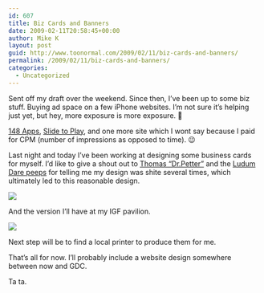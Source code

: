 ```yaml
---
id: 607
title: Biz Cards and Banners
date: 2009-02-11T20:58:45+00:00
author: Mike K
layout: post
guid: http://www.toonormal.com/2009/02/11/biz-cards-and-banners/
permalink: /2009/02/11/biz-cards-and-banners/
categories:
  - Uncategorized
---
```

Sent off my draft over the weekend. Since then, I&#8217;ve been up to some biz stuff. Buying ad space on a few iPhone websites. I&#8217;m not sure it&#8217;s helping just yet, but hey, more exposure is more exposure. 🙂

[148 Apps](http://www.148apps.com), [Slide to Play](http://www.slidetoplay.com), and one more site which I wont say because I paid for CPM (number of impressions as opposed to time). 😉

Last night and today I&#8217;ve been working at designing some business cards for myself. I&#8217;d like to give a shout out to [Thomas &#8220;Dr.Petter&#8221;](http://www.cyd.liu.se/~tompe573/hp/) and the [Ludum Dare peeps](http://www.ludumdare.com) for telling me my design was shite several times, which ultimately led to this reasonable design.

![](http://junk.mikekasprzak.com/Biz/Card18.png)

And the version I&#8217;ll have at my IGF pavilion.

![](http://junk.mikekasprzak.com/Biz/Card17.png)

Next step will be to find a local printer to produce them for me.

That&#8217;s all for now. I&#8217;ll probably include a website design somewhere between now and GDC.

Ta ta.